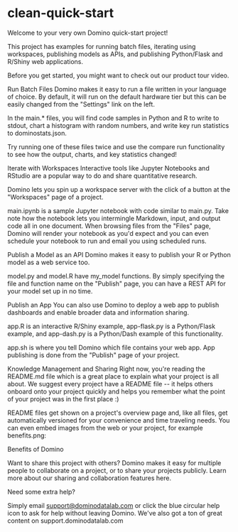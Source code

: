 # clean-quick-start

Welcome to your very own Domino quick-start project!

This project has examples for running batch files, iterating using workspaces, publishing models as APIs, and publishing Python/Flask and R/Shiny web applications.

Before you get started, you might want to check out our product tour video.

Run Batch Files
Domino makes it easy to run a file written in your language of choice. By default, it will run on the default hardware tier but this can be easily changed from the "Settings" link on the left.

In the main.* files, you will find code samples in Python and R to write to stdout, chart a histogram with random numbers, and write key run statistics to dominostats.json.

Try running one of these files twice and use the compare run functionality to see how the output, charts, and key statistics changed!

Iterate with Workspaces
Interactive tools like Jupyter Notebooks and RStudio are a popular way to do and share quantitative research.

Domino lets you spin up a workspace server with the click of a button at the "Workspaces" page of a project.

main.ipynb is a sample Jupyter notebook with code similar to main.py. Take note how the notebook lets you intermingle Markdown, input, and output code all in one document. When browsing files from the "Files" page, Domino will render your notebook as you'd expect and you can even schedule your notebook to run and email you using scheduled runs.

Publish a Model as an API
Domino makes it easy to publish your R or Python model as a web service too.

model.py and model.R have my_model functions. By simply specifying the file and function name on the "Publish" page, you can have a REST API for your model set up in no time.

Publish an App
You can also use Domino to deploy a web app to publish dashboards and enable broader data and information sharing.

app.R is an interactive R/Shiny example, app-flask.py is a Python/Flask example, and app-dash.py is a Python/Dash example of this functionality.

app.sh is where you tell Domino which file contains your web app. App publishing is done from the "Publish" page of your project.

Knowledge Management and Sharing
Right now, you're reading the README.md file which is a great place to explain what your project is all about. We suggest every project have a README file -- it helps others onboard onto your project quickly and helps you remember what the point of your project was in the first place :)

README files get shown on a project's overview page and, like all files, get automatically versioned for your convenience and time traveling needs. You can even embed images from the web or your project, for example benefits.png:

Benefits of Domino

Want to share this project with others? Domino makes it easy for multiple people to collaborate on a project, or to share your projects publicly. Learn more about our sharing and collaboration features here.

Need some extra help?

Simply email support@dominodatalab.com or click the blue circular help icon to ask for help without leaving Domino.
We've also got a ton of great content on support.dominodatalab.com

